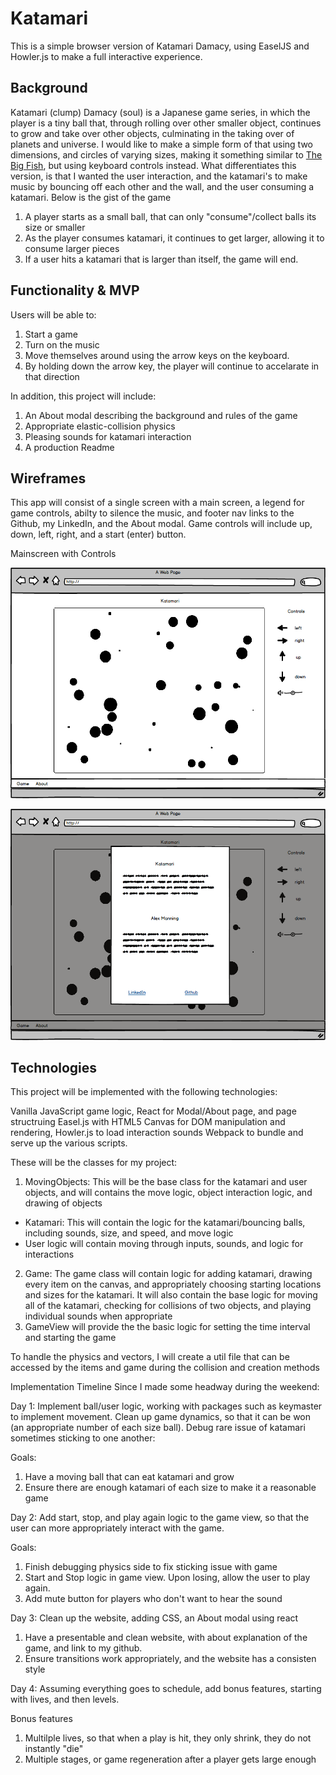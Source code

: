 # Katamari

This is a simple browser version of Katamari Damacy, using EaselJS and Howler.js to make a full interactive experience.

## Background

Katamari (clump) Damacy (soul) is a Japanese game series, in which the player is a tiny ball that, through rolling over other smaller object, continues to grow and take over other objects, culminating in the taking over of planets and universe. I would like to make a simple form of that using two dimensions, and circles of varying sizes, making it something similar to [The Big Fish](http://www.funinbrowser.com/?g=4), but using keyboard controls instead. What differentiates this version, is that I wanted the user interaction, and the katamari's to make music by bouncing off each other and the wall, and the user consuming a katamari. Below is the gist of the game

1) A player starts as a small ball, that can only "consume"/collect balls its size or smaller 
2) As the player consumes katamari, it continues to get larger, allowing it to consume larger pieces 
3) If a user hits a katamari that is larger than itself, the game will end. 

## Functionality & MVP

Users will be able to:

1. Start a game
2. Turn on the music
3. Move themselves around using the arrow keys on the keyboard.
4. By holding down the arrow key, the player will continue to accelarate in that direction

In addition, this project will include:

1. An About modal describing the background and rules of the game
2. Appropriate elastic-collision physics
3. Pleasing sounds for katamari interaction
2. A production Readme

## Wireframes

This app will consist of a single screen with a main screen, a legend for game controls, abilty to silence the music, and footer nav links to the Github, my LinkedIn, and the About modal. Game controls will include up, down, left, right, and a start (enter) button.

Mainscreen with Controls

![main screen](assets/docs/main_screen.png)

![Modal](assets/docs/modal.png)


## Technologies

This project will be implemented with the following technologies:

Vanilla JavaScript game logic,
React for Modal/About page, and page structruing
Easel.js with HTML5 Canvas for DOM manipulation and rendering,
Howler.js to load interaction sounds
Webpack to bundle and serve up the various scripts.

These will be the classes for my project:

1. MovingObjects: This will be the base class for the katamari and user objects, and will contains the move logic, object interaction logic, and drawing of objects
  + Katamari: This will contain the logic for the katamari/bouncing balls, including sounds, size, and speed, and move logic
  + User logic will contain moving through inputs, sounds, and logic for interactions
2. Game: The game class will contain logic for adding katamari, drawing every item on the canvas, and appropriately choosing starting locations and sizes for the katamari. It will also contain the base logic for moving all of the katamari, checking for collisions of two objects, and playing individual sounds when appropriate
3. GameView will provide the the basic logic for setting the time interval and starting the game

To handle the physics and vectors, I will create a util file that can be accessed by the items and game during the collision and creation methods


Implementation Timeline
Since I made some headway during the weekend:

Day 1: Implement ball/user logic, working with packages such as keymaster to implement movement. Clean up game dynamics, so that it can be won (an appropriate number of each size ball). Debug rare issue of katamari sometimes sticking to one another:

Goals: 

1. Have a moving ball that can eat katamari and grow
2. Ensure there are enough katamari of each size to make it a reasonable game

Day 2: Add start, stop, and play again logic to the game view, so that the user can more appropriately interact with the game.

Goals:

1. Finish debugging physics side to fix sticking issue with game
2. Start and Stop logic in game view. Upon losing, allow the user to play again. 
3. Add mute button for players who don't want to hear the sound

Day 3: Clean up the website, adding CSS, an About modal using react

1. Have a presentable and clean website, with about explanation of the game, and link to my github.
2. Ensure transitions work appropriately, and the website has a consisten style

Day 4: Assuming everything goes to schedule, add bonus features, starting with lives, and then levels.

Bonus features

1. Multilple lives, so that when a play is hit, they only shrink, they do not instantly "die"
2. Multiple stages, or game regeneration after a player gets large enough
